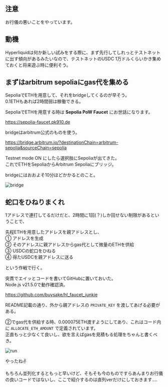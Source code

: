 ## 注意

お行儀の悪いことをやっています。

## 動機　

Hyperliquidは何か新しい試みをする際に、まず先行してしれっとテストネットに出す傾向があるみたいなので、テストネットのUSDC 1万ドルくらいかき集めておくと将来遊ぶ時に便利そう。

## まずはarbitrum sepoliaにgas代を集める

SepoliaでETHを用意して、それをbridgeしてくるのが早そう。  
0.1ETHもあれば2時間弱は稼働できる。

SepoliaでETHを用意する時は **Sepolia PoW Faucet** にお世話になります。

https://sepolia-faucet.pk910.de

bridgeはarbitrum公式のものを使う。

https://bridge.arbitrum.io/?destinationChain=arbitrum-sepolia&sourceChain=sepolia

Testnet mode ON にしたら選択肢にSepoliaが出てきた。  
これでETHをSepoliaからArbitrum Sepoliaにブリッジ。

bridgeにはおおよそ10分ほどかかるとのこと。

![bridge](https://assets.buysake.me/Screenshot%20from%202024-04-27%2004-16-52.png)

## 蛇口をひねりまくれ

1アドレスで連打してるだけだと、2時間に1回(？)しか回せない制限があるということで、

先程ETHを用意したアドレスを親アドレスとし、  
① アドレスを生成  
② そのアドレスに親アドレスからgas代として微量のETHを供給  
③ USDCの蛇口をひねる  
④ 得たUSDCを親アドレスに送る

という作戦で行く。

突貫でエイッとコードを書いてGitHubに置いておいた。  
Node.js v21.5.0で動作確認済。

https://github.com/buysake/hl_faucet_junkie

README記載の通り、外から親アドレスの `PRIVATE_KEY` を渡してあげる必要がある。

②でgas代を供給する時、0.000075ETH渡すようにしてあり、これはコード内に `ALLOCATE_ETH_AMOUNT` で定義されています。  
正直もっと少なくて良いし、欲を言えばgasを見積もる処理をちゃんと書くべき。

![run](https://assets.buysake.me/Screenshot%20from%202024-04-27%2012-00-12.png)

やったね✌

もちろん並列化するともっと早いけど、そもそも今のものですらあんまりお行儀の良いコードではないし、ここで紹介するのは直列verだけにしておきます....
